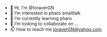 - 👋 Hi, I’m @IoraverGN
- 👀 I’m interested in pharo smalltalk 
- 🌱 I’m currently learning pharo
- 💞️ I’m looking to collaborate on ...
- 📫 How to reach me IoraverGN@yahoo.com 

<!---
IoraverGN/IoraverGN is a ✨ special ✨ repository because its `README.md` (this file) appears on your GitHub profile.
You can click the Preview link to take a look at your changes.
--->

